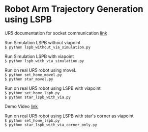 # Robot Arm Trajectory Generation using LSPB
UR5 documentation for socket communication [link](https://www.siemens-pro.ru/docs/ur/scriptManual.pdf)

Run Simulation LSPB without viapoint <br>
`$ python lspb_without_via_simulation.py`

Run Simulation LSPB with viapoint <br>
`$ python lspb_with_via_simulation.py`

Run on real UR5 robot using moveL <br>
`$ python set_home_movel.py` <br>
`$ python star_movel.py`

Run on real UR5 robot using LSPB with viapoint <br>
`$ python set_home_lspb.py` <br>
`$ python star_lspb_with_via.py`

Demo Video
[link](https://drive.google.com/file/d/1t79nH-zFW1fdlBv2GE5WuU8ilDRrKLas/view?usp=sharing)

Run on real UR5 robot using LSPB with star's corner as viapoint <br>
`$ python set_home_lspb.py` <br>
`$ python star_lspb_with_via_corner_only.py`
